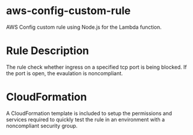 # aws-config-custom-rule
AWS Config custom rule using Node.js for the Lambda function.

# Rule Description
The rule check whether ingress on a specified tcp port is being blocked. If the port is open, the evaulation is noncompliant.

# CloudFormation
A CloudFormation template is included to setup the permissions and services required to quickly test the rule in an environment with a noncompliant security group. 
